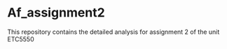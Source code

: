 # Af_assignment2
This repository contains the detailed analysis for assignment 2 of the unit ETC5550
